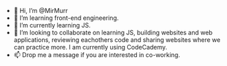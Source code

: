 - 👋 Hi, I’m @MirMurr
- 👀 I’m learning front-end engineering.
- 🌱 I’m currently learning JS.
- 💞️ I’m looking to collaborate on learning JS, building websites and web applications, reviewing eachothers code and sharing websites where we can practice more. I am currently using CodeCademy. 
- 📫 Drop me a message if you are interested in co-working.

<!---
MirMurr/MirMurr is a ✨ special ✨ repository because its `README.md` (this file) appears on your GitHub profile.
You can click the Preview link to take a look at your changes.
--->
